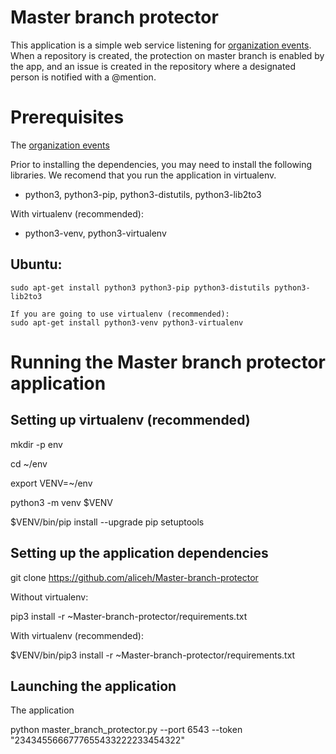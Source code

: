 # Master branch protector

This application is a simple web service listening for [organization events](https://developer.github.com/webhooks/#events). When a repository is created, the protection on master branch is enabled by the app, and an issue is created in the repository where a designated person is notified with a @mention.

Prerequisites
================


The [organization events](https://developer.github.com/webhooks/#events)

Prior to installing the dependencies, you may need to install the following libraries. We recomend that you run the application in virtualenv.


* python3, python3-pip, python3-distutils, python3-lib2to3

With virtualenv (recommended):


* python3-venv, python3-virtualenv 

Ubuntu:
------

    sudo apt-get install python3 python3-pip python3-distutils python3-lib2to3
    
    If you are going to use virtualenv (recommended):
    sudo apt-get install python3-venv python3-virtualenv 

Running the Master branch protector application
===============================================



Setting up virtualenv (recommended)
---------------------

mkdir -p env

cd ~/env

export VENV=~/env

python3 -m venv $VENV

$VENV/bin/pip install --upgrade pip setuptools

Setting up the application dependencies
------------------------

git clone https://github.com/aliceh/Master-branch-protector

Without virtualenv:

pip3 install -r ~Master-branch-protector/requirements.txt 

With virtualenv (recommended):

$VENV/bin/pip3 install -r ~Master-branch-protector/requirements.txt 

Launching the application 
-------------------------

The application 


python master_branch_protector.py --port 6543 --token "2343455666777655433222233454322"
